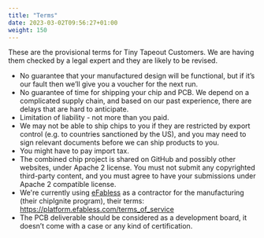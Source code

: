 ```yaml
---
title: "Terms"
date: 2023-03-02T09:56:27+01:00
weight: 150
---
```


These are the provisional terms for Tiny Tapeout Customers. We are having them checked by a legal expert and they are likely to be revised.

* No guarantee that your manufactured design will be functional, but if it’s our fault then we’ll give you a voucher for the next run.
* No guarantee of time for shipping your chip and PCB. We depend on a complicated supply chain, and based on our past experience, there are delays that are hard to anticipate.
* Limitation of liability - not more than you paid.
* We may not be able to ship chips to you if they are restricted by export control (e.g. to countries sanctioned by the US), and you may need to sign relevant documents before we can ship products to you.
* You might have to pay import tax.
* The combined chip project is shared on GitHub and possibly other websites, under Apache 2 license. You must not submit any copyrighted third-party content, and you must agree to have your submissions under Apache 2 compatible license.
* We're currently using [eFabless](https://efabless.com) as a contractor for the manufacturing (their chipIgnite program), their terms: https://platform.efabless.com/terms_of_service
* The PCB deliverable should be considered as a development board, it doesn’t come with a case or any kind of certification.
